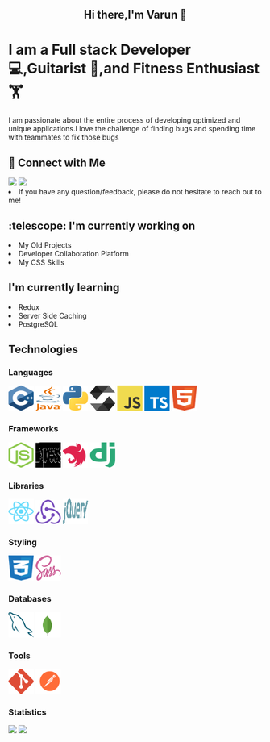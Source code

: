 <h2 align=center>Hi there,I'm <b style={color:red}>Varun</b> 👋 </h2>
<h1>I am a Full stack Developer 💻,Guitarist 🎸,and Fitness Enthusiast 🏋️</h1>
<p>I am passionate about the entire process of developing optimized and unique applications.I love the challenge of finding bugs and spending time with teammates to fix those bugs</p>
<h2> 🤝 Connect with Me</h2>
<a href="https://www.linkedin.com/in/varun-koranne/"><img src="https://img.shields.io/badge/LinkedIn-0077B5?style=for-the-badge&logo=linkedin&logoColor=white"/></a>
<a href="https://www.instagram.com/varun_aka_dhruv/"><img src="https://img.shields.io/badge/Instagram-E4405F?style=for-the-badge&logo=instagram&logoColor=white"/></a>
<li>If you have any question/feedback, please do not hesitate to reach out to me!</li>
<h2> :telescope: I'm currently working on </h2>
<li>My Old Projects</li>
<li>Developer Collaboration Platform</li>
<li>My CSS Skills</li>
<h2>I'm currently learning</h2>
<li>Redux</li>
<li>Server Side Caching</li>
<li>PostgreSQL</li>
<h2>Technologies</h2>
<h3>Languages</h3>
<p float="left">
<img alt="C++" style="width:50px;height:50px" src ="https://github.com/Varun-Dhruv/Varun-Dhruv/blob/main/Icons/c.svg"/>
<img alt="Java" style="width:50px;height:50px" src ="https://github.com/Varun-Dhruv/Varun-Dhruv/blob/main/Icons/java-4.svg"/>
<img alt="Python" style="width:50px;height:50px" src ="https://github.com/Varun-Dhruv/Varun-Dhruv/blob/main/Icons/python-5.svg"/>
<img alt="Solidity" style="width:50px;height:50px" src ="https://github.com/Varun-Dhruv/Varun-Dhruv/blob/main/Icons/solidity.svg"/>
<img alt="JavaScript" style="width:50px;height:50px" src ="https://github.com/Varun-Dhruv/Varun-Dhruv/blob/main/Icons/logo-javascript.svg"/>
<img alt="TypeScript" style="width:50px;height:50px" src ="https://github.com/Varun-Dhruv/Varun-Dhruv/blob/main/Icons/typescript.svg"/>
<img alt="HTML5" style="width:50px;height:50px" src ="https://github.com/Varun-Dhruv/Varun-Dhruv/blob/main/Icons/html-1.svg"/>
 </p>
<h3>Frameworks</h3>
<p float="left">
<img alt="NodeJS" style="width:50px;height:50px" src ="https://github.com/Varun-Dhruv/Varun-Dhruv/blob/main/Icons/nodejs-icon.svg"/>
<img alt="ExpressJS" style="filter:invert(100%); width:50px;height:50px" src ="https://github.com/Varun-Dhruv/Varun-Dhruv/blob/main/Icons/express-109.svg"/>
<img alt="NestJs" style="width:50px;height:50px" src ="https://github.com/Varun-Dhruv/Varun-Dhruv/blob/main/Icons/nestjs.svg"/>
<img alt="Django" style="width:50px;height:50px" src ="https://github.com/Varun-Dhruv/Varun-Dhruv/blob/main/Icons/django.svg"/>
</p>
<h3>Libraries</h3>
<p float="left">
 <img alt="React" style="width:50px;height:50px" src ="https://github.com/Varun-Dhruv/Varun-Dhruv/blob/main/Icons/react-2.svg"/>
 <img alt="Redux" style="width:50px;height:50px margin-right:4px;" src ="https://github.com/Varun-Dhruv/Varun-Dhruv/blob/main/Icons/redux.svg"/>
   <img alt="Jquery" style="width:50px;height:50px" src ="https://github.com/Varun-Dhruv/Varun-Dhruv/blob/main/Icons/jquery-2.svg"/>
</p>
<h3>Styling</h3>
<p float="left">
   <img alt="CSS3" style="width:50px;height:50px" src ="https://github.com/Varun-Dhruv/Varun-Dhruv/blob/main/Icons/css-3.svg"/>
  <img alt="SCSS" style="width:50px;height:50px" src ="https://github.com/Varun-Dhruv/Varun-Dhruv/blob/main/Icons/sass-1.svg"/>
</p>
<h3>Databases</h3>
<p float="left">
  <img alt="MySQL" style="width:50px;height:50px" src ="https://github.com/Varun-Dhruv/Varun-Dhruv/blob/main/Icons/mysql-6.svg"/>
  <img alt="MongoDB" style="width:50px;height:50px" src ="https://github.com/Varun-Dhruv/Varun-Dhruv/blob/main/Icons/mongodb-icon-1.svg"/>
 </p>
<h3>Tools</h3>
<p float="left">
  <img alt="Git" style="width:50px;height:50px" src ="https://github.com/Varun-Dhruv/Varun-Dhruv/blob/main/Icons/git-icon.svg"/>
  <img alt="Postman" style="width:50px;height:50px" src ="https://github.com/Varun-Dhruv/Varun-Dhruv/blob/main/Icons/postman.svg"/>
</p>
<h3>Statistics</h3>
<img src="https://github-readme-stats.vercel.app/api?username=Varun-Dhruv&show_icons=true&theme=dracula)"/>
<img src="https://github-readme-stats.vercel.app/api/top-langs/?username=Varun-Dhruv&layout=compact"/>
